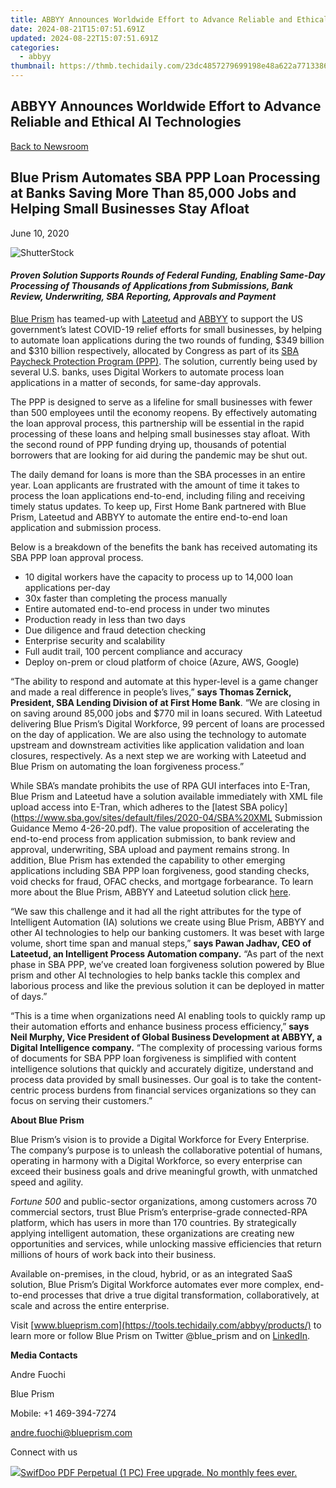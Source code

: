 ```yaml
---
title: ABBYY Announces Worldwide Effort to Advance Reliable and Ethical AI Technologies
date: 2024-08-21T15:07:51.691Z
updated: 2024-08-22T15:07:51.691Z
categories:
  - abbyy
thumbnail: https://thmb.techidaily.com/23dc4857279699198e48a622a7713386fd30f7f47908caf6a0fe50229057f885.jpg
---
```


## ABBYY Announces Worldwide Effort to Advance Reliable and Ethical AI Technologies

[Back to Newsroom](https://tools.techidaily.com/abbyy/products/)

## Blue Prism Automates SBA PPP Loan Processing at Banks Saving More Than 85,000 Jobs and Helping Small Businesses Stay Afloat

June 10, 2020

![ShutterStock](https://content.abbyy.com/-/media/project/abbyy/abbyy/branchtemplates/shutterstock_1272462163_1296-x-729.jpg?h=729&iar=0&w=1296)

#### _Proven Solution Supports Rounds of Federal Funding, Enabling Same-Day Processing of Thousands of Applications from Submissions, Bank Review, Underwriting, SBA Reporting, Approvals and Payment_

[Blue Prism](http://www.blueprism.com/) has teamed-up with [Lateetud](https://www.lateetud.com/) and [ABBYY](https://tools.techidaily.com/abbyy/products/) to support the US government’s latest COVID-19 relief efforts for small businesses, by helping to automate loan applications during the two rounds of funding, $349 billion and $310 billion respectively, allocated by Congress as part of its [SBA Paycheck Protection Program (PPP)](https://www.sba.gov/). The solution, currently being used by several U.S. banks, uses Digital Workers to automate process loan applications in a matter of seconds, for same-day approvals.

The PPP is designed to serve as a lifeline for small businesses with fewer than 500 employees until the economy reopens. By effectively automating the loan approval process, this partnership will be essential in the rapid processing of these loans and helping small businesses stay afloat. With the second round of PPP funding drying up, thousands of potential borrowers that are looking for aid during the pandemic may be shut out.

The daily demand for loans is more than the SBA processes in an entire year. Loan applicants are frustrated with the amount of time it takes to process the loan applications end-to-end, including filing and receiving timely status updates. To keep up, First Home Bank partnered with Blue Prism, Lateetud and ABBYY to automate the entire end-to-end loan application and submission process.

Below is a breakdown of the benefits the bank has received automating its SBA PPP loan approval process.

* 10 digital workers have the capacity to process up to 14,000 loan applications per-day
* 30x faster than completing the process manually
* Entire automated end-to-end process in under two minutes
* Production ready in less than two days
* Due diligence and fraud detection checking
* Enterprise security and scalability
* Full audit trail, 100 percent compliance and accuracy
* Deploy on-prem or cloud platform of choice (Azure, AWS, Google)

“The ability to respond and automate at this hyper-level is a game changer and made a real difference in people’s lives,” **says Thomas Zernick, President, SBA Lending Division of at First Home Bank**. “We are closing in on saving around 85,000 jobs and $770 mil in loans secured. With Lateetud delivering Blue Prism’s Digital Workforce, 99 percent of loans are processed on the day of application. We are also using the technology to automate upstream and downstream activities like application validation and loan closures, respectively. As a next step we are working with Lateetud and Blue Prism on automating the loan forgiveness process.”

While SBA’s mandate prohibits the use of RPA GUI interfaces into E-Tran, Blue Prism and Lateetud have a solution available immediately with XML file upload access into E-Tran, which adheres to the [latest SBA policy](https://www.sba.gov/sites/default/files/2020-04/SBA%20XML Submission Guidance Memo 4-26-20.pdf). The value proposition of accelerating the end-to-end process from application submission, to bank review and approval, underwriting, SBA upload and payment remains strong. In addition, Blue Prism has extended the capability to other emerging applications including SBA PPP loan forgiveness, good standing checks, void checks for fraud, OFAC checks, and mortgage forbearance. To learn more about the Blue Prism, ABBYY and Lateetud solution click [here](https://www.blueprism.com/rpa-paycheck-protection-program/).

“We saw this challenge and it had all the right attributes for the type of Intelligent Automation (IA) solutions we create using Blue Prism, ABBYY and other AI technologies to help our banking customers. It was beset with large volume, short time span and manual steps,” **says Pawan Jadhav, CEO of Lateetud, an Intelligent Process Automation company.** “As part of the next phase in SBA PPP, we’ve created loan forgiveness solution powered by Blue prism and other AI technologies to help banks tackle this complex and laborious process and like the previous solution it can be deployed in matter of days.”

“This is a time when organizations need AI enabling tools to quickly ramp up their automation efforts and enhance business process efficiency,” **says Neil Murphy, Vice President of Global Business Development at ABBYY, a Digital Intelligence company.** “The complexity of processing various forms of documents for SBA PPP loan forgiveness is simplified with content intelligence solutions that quickly and accurately digitize, understand and process data provided by small businesses. Our goal is to take the content-centric process burdens from financial services organizations so they can focus on serving their customers.”

  
**About Blue Prism**

Blue Prism’s vision is to provide a Digital Workforce for Every Enterprise. The company’s purpose is to unleash the collaborative potential of humans, operating in harmony with a Digital Workforce, so every enterprise can exceed their business goals and drive meaningful growth, with unmatched speed and agility.

_Fortune 500_ and public-sector organizations, among customers across 70 commercial sectors, trust Blue Prism’s enterprise-grade connected-RPA platform, which has users in more than 170 countries. By strategically applying intelligent automation, these organizations are creating new opportunities and services, while unlocking massive efficiencies that return millions of hours of work back into their business.

Available on-premises, in the cloud, hybrid, or as an integrated SaaS solution, Blue Prism’s Digital Workforce automates ever more complex, end-to-end processes that drive a true digital transformation, collaboratively, at scale and across the entire enterprise.

Visit [www.blueprism.com](https://tools.techidaily.com/abbyy/products/) to learn more or follow Blue Prism on Twitter @blue\_prism and on [LinkedIn](https://www.linkedin.com/company/blue-prism-limited/).

**Media Contacts**

Andre Fuochi

Blue Prism

Mobile: +1 469-394-7274

[andre.fuochi@blueprism.com](https://tools.techidaily.com/abbyy/products/)

Connect with us

<ins class="adsbygoogle"
     style="display:block"
     data-ad-format="autorelaxed"
     data-ad-client="ca-pub-7571918770474297"
     data-ad-slot="1223367746"></ins>



<ins class="adsbygoogle"
     style="display:block"
     data-ad-client="ca-pub-7571918770474297"
     data-ad-slot="8358498916"
     data-ad-format="auto"
     data-full-width-responsive="true"></ins>

<!-- affiliate ads begin -->
<a href="https://purchase.swifdoo.com/order/checkout.php?PRODS=40002162&QTY=1&AFFILIATE=108875&CART=1"><img src="https://secure.avangate.com/images/merchant/8b932759a5a04ddb34bf79e3f9072e4b/products/1_Product%20box%20white-1024x1024.png" border="0">SwifDoo PDF Perpetual (1 PC) Free upgrade. No monthly fees ever. 
</a>
<!-- affiliate ads end -->
